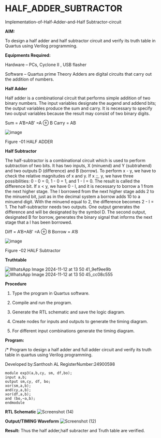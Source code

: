 # HALF_ADDER_SUBTRACTOR

Implementation-of-Half-Adder-and-Half Subtractor-circuit

**AIM:**

To design a half adder and half subtractor circuit and verify its truth table in Quartus using Verilog programming.

**Equipments Required:**

Hardware – PCs, Cyclone II , USB flasher 

Software – Quartus prime Theory Adders are digital circuits that carry out the addition of numbers.

**Half Adder**

Half adder is a combinational circuit that performs simple addition of two binary numbers. The input variables designate the augend and addend bits; the output variables produce the sum and carry. It is necessary to specify two output variables because the result may consist of two binary digits.

Sum = A’B+AB’ =A ⊕ B Carry = AB

![image](https://github.com/naavaneetha/HALF_ADDER_SUBTRACTOR/assets/154305477/bd4a0b2c-cdbc-4184-ab08-81578f121e1f)

Figure -01 HALF ADDER

**Half Subtractor**

The half-subtractor is a combinational circuit which is used to perform subtraction of two bits. It has two inputs, X (minuend) and Y (subtrahend) and two outputs D (difference) and B (borrow). To perform x - y, we have to check the relative magnitudes of x and y. If x ;;, y, we have three possibilities: 0 - 0 = 0, 1 - 0 = 1, and 1 - I = 0. The result is called the difference bit. If x < y, we have 0 - I, and it is necessary to borrow a 1 from the next higher stage. The I borrowed from the next higher stage adds 2 to the minuend bit, just as in the decimal system a borrow adds 10 to a minuend digit. With the minuend equal to 2, the difference becomes 2 - I = 1. The half-subtractor needs two outputs. One output generates the difference and will be designated by the symbol D. The second output, designated B for borrow, generates the binary signal that informs the next stage that a I has been borrowed. 

Diff = A’B+AB’ =A ⊕ B
Borrow = A’B

 ![image](https://github.com/naavaneetha/HALF_ADDER_SUBTRACTOR/assets/154305477/d76b099c-513f-4e7c-843a-e2fd028a531a)

Figure -02 HALF Subtractor

**Truthtable**

![WhatsApp Image 2024-11-12 at 13 50 41_9ef9ee9b](https://github.com/user-attachments/assets/c8d0d22d-c858-412c-b957-03916459cced)
![WhatsApp Image 2024-11-12 at 13 50 45_cc08c555](https://github.com/user-attachments/assets/112f994c-0cdd-4e79-933f-b1388057b63b)


**Procedure**

1.	Type the program in Quartus software.

2.	Compile and run the program.

3.	Generate the RTL schematic and save the logic diagram.
      
4.	Create nodes for inputs and outputs to generate the timing diagram.

5.	For different input combinations generate the timing diagram.


**Program:**

/* Program to design a half adder and full adder circuit and verify its truth table in quartus using Verilog programming.

Developed by:Santhosh AL 
RegisterNumber:24900598
```
module exp3(a,b,cy, sm, df,bo);
input a,b;
output sm,cy, df, bo;
xor(sm,a,b);
and(cy,a,b);
xor(df,a,b);
and (bo,~a,b);
endmodule
```

**RTL Schematic**
![Screenshot (14)](https://github.com/user-attachments/assets/af20332a-8014-4125-9390-2ae84c809af3)

**Output/TIMING Waveform**
![Screenshot (12)](https://github.com/user-attachments/assets/b54122ee-cfcc-4e3a-803a-58ae0bd095e9)

**Result:**
Thus the half adder,half subracter and Truth table are verified.
